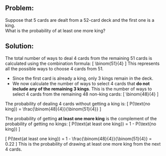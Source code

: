 ## Problem:
Suppose that 5 cards are dealt from a 52-card deck and the first one is a king.  
What is the probability of at least one more king?

## Solution: 
The total number of ways to deal 4 cards from the remaining 51 cards is calculated using the combination formula:
\[
\binom{51}{4} 
\]
This represents all the possible ways to choose 4 cards from 51.

- Since the first card is already a king, only 3 kings remain in the deck.
- We now calculate the number of ways to select 4 cards that **do not include any of the remaining 3 kings**. This is the number of ways to select 4 cards from the remaining 48 non-king cards:
\[
\binom{48}{4}
\] 

The probability of dealing 4 cards without getting a king is:
\[
P(\text{no king}) = \frac{\binom{48}{4}}{\binom{51}{4}}
\]

The probability of getting **at least one more king** is the complement of the probability of getting no kings:
\[
P(\text{at least one king}) = 1 - P(\text{no king})
\]

\[
P(\text{at least one king}) = 1 - \frac{\binom{48}{4}}{\binom{51}{4}} = 0.22
\]
This is the probability of drawing at least one more king from the next 4 cards.
